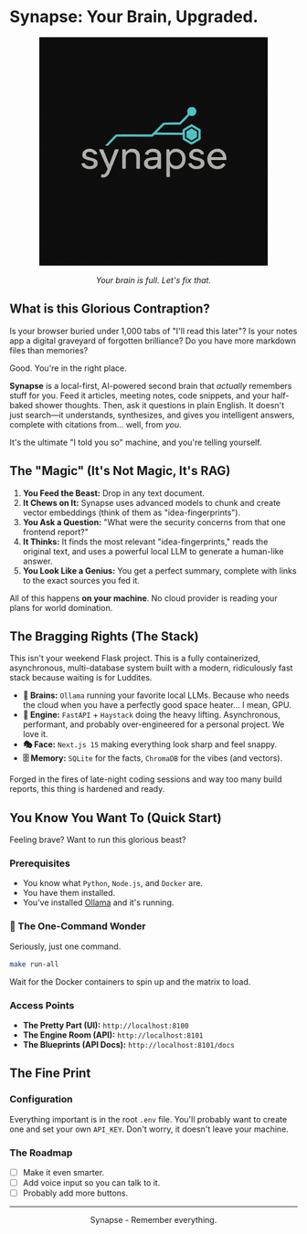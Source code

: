 # Synapse: Your Brain, Upgraded.

<div align="center">
  <img src="frontend/capture-v3/public/synapse-logo.png" alt="Synapse Logo" width="400" />
  
 *Your brain is full. Let's fix that.*
</div>

## What is this Glorious Contraption?

Is your browser buried under 1,000 tabs of "I'll read this later"? Is your notes app a digital graveyard of forgotten brilliance? Do you have more markdown files than memories?

Good. You're in the right place.

**Synapse** is a local-first, AI-powered second brain that *actually* remembers stuff for you. Feed it articles, meeting notes, code snippets, and your half-baked shower thoughts. Then, ask it questions in plain English. It doesn't just search—it understands, synthesizes, and gives you intelligent answers, complete with citations from... well, from *you*.

It's the ultimate "I told you so" machine, and you're telling yourself.

## The "Magic" (It's Not Magic, It's RAG)

1.  **You Feed the Beast:** Drop in any text document.
2.  **It Chews on It:** Synapse uses advanced models to chunk and create vector embeddings (think of them as "idea-fingerprints").
3.  **You Ask a Question:** "What were the security concerns from that one frontend report?"
4.  **It Thinks:** It finds the most relevant "idea-fingerprints," reads the original text, and uses a powerful local LLM to generate a human-like answer.
5.  **You Look Like a Genius:** You get a perfect summary, complete with links to the exact sources you fed it.

All of this happens **on your machine**. No cloud provider is reading your plans for world domination.

## The Bragging Rights (The Stack)

This isn't your weekend Flask project. This is a fully containerized, asynchronous, multi-database system built with a modern, ridiculously fast stack because waiting is for Luddites.

  * **🧠 Brains:** `Ollama` running your favorite local LLMs. Because who needs the cloud when you have a perfectly good space heater... I mean, GPU.
  * **🚀 Engine:** `FastAPI` + `Haystack` doing the heavy lifting. Asynchronous, performant, and probably over-engineered for a personal project. We love it.
  * **🎭 Face:** `Next.js 15` making everything look sharp and feel snappy.
  * **🗄️ Memory:** `SQLite` for the facts, `ChromaDB` for the vibes (and vectors).

Forged in the fires of late-night coding sessions and way too many build reports, this thing is hardened and ready.

## You Know You Want To (Quick Start)

Feeling brave? Want to run this glorious beast?

### Prerequisites

  * You know what `Python`, `Node.js`, and `Docker` are.
  * You have them installed.
  * You've installed [Ollama](https://ollama.ai/) and it's running.

### 🚀 The One-Command Wonder

Seriously, just one command.

```bash
make run-all
```

Wait for the Docker containers to spin up and the matrix to load.

### Access Points

  * **The Pretty Part (UI):** `http://localhost:8100`
  * **The Engine Room (API):** `http://localhost:8101`
  * **The Blueprints (API Docs):** `http://localhost:8101/docs`

## The Fine Print

### Configuration

Everything important is in the root `.env` file. You'll probably want to create one and set your own `API_KEY`. Don't worry, it doesn't leave your machine.

### The Roadmap

  * [ ] Make it even smarter.
  * [ ] Add voice input so you can talk to it.
  * [ ] Probably add more buttons.

-----

<div align="center"\>
<strong\>Synapse</strong\> - Remember everything.
</div\> 
